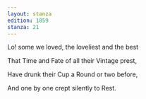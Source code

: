 ```yaml
---
layout: stanza
edition: 1859
stanza: 21
---
```


Lo! some we loved, the loveliest and the best

That Time and Fate of all their Vintage prest,

⁠Have drunk their Cup a Round or two before,

And one by one crept silently to Rest.